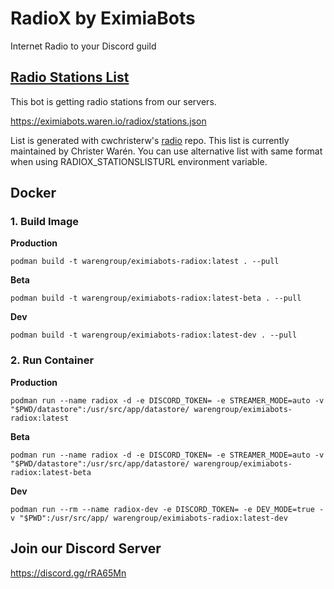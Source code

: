 # RadioX by EximiaBots
Internet Radio to your Discord guild

## [Radio Stations List](https://eximiabots.waren.io/radiox/stations.json)
This bot is getting radio stations from our servers.

https://eximiabots.waren.io/radiox/stations.json

List is generated with cwchristerw's [radio](https://git.waren.io/cwchristerw/radio) repo. This list is currently maintained by Christer Warén. You can use alternative list with same format when using RADIOX_STATIONSLISTURL environment variable.

## Docker

### 1. Build Image

**Production**
```
podman build -t warengroup/eximiabots-radiox:latest . --pull
```

**Beta**
```
podman build -t warengroup/eximiabots-radiox:latest-beta . --pull
```

**Dev**
```
podman build -t warengroup/eximiabots-radiox:latest-dev . --pull
```

### 2. Run Container

**Production**
```
podman run --name radiox -d -e DISCORD_TOKEN= -e STREAMER_MODE=auto -v "$PWD/datastore":/usr/src/app/datastore/ warengroup/eximiabots-radiox:latest
```

**Beta**
```
podman run --name radiox -d -e DISCORD_TOKEN= -e STREAMER_MODE=auto -v "$PWD/datastore":/usr/src/app/datastore/ warengroup/eximiabots-radiox:latest-beta
```

**Dev**
```
podman run --rm --name radiox-dev -e DISCORD_TOKEN= -e DEV_MODE=true -v "$PWD":/usr/src/app/ warengroup/eximiabots-radiox:latest-dev
```

## Join our Discord Server
https://discord.gg/rRA65Mn
